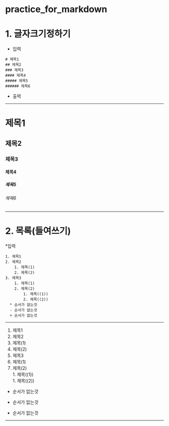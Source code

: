# practice_for_markdown

# 1. 글자크기정하기

* 입력
```
# 제목1  
## 제목2  
### 제목3  
#### 제목4  
##### 제목5  
###### 제목6  
```
* 출력
-----
# 제목1  
## 제목2  
### 제목3  
#### 제목4  
##### 제목5  
###### 제목6 
-----

# 2. 목록(들여쓰기)

*입력
```
1. 제목1  
2. 제목2  
    1. 제목(1)  
    2. 제목(2)  
3. 제목3
    1. 제목(1)
    2. 제목(2)  
        1. 제목((1))  
        2. 제목((2))  
  * 순서가 없는것  
  - 순서가 없는것  
  + 순서가 없는것  
```

---
1. 제목1  
1. 제목2  
  1. 제목(1)  
  1. 제목(2)  
1. 제목3  
  1. 제목(1)  
  1. 제목(2)  
    1. 제목((1))  
    1. 제목((2))  
  * 순서가 없는것  
  - 순서가 없는것  
  + 순서가 없는것  
  ---
